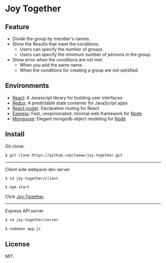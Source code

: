 # Joy Together

## Feature

- Divide the group by member's names.
- Show the Results that meet the conditions.
  - Users can specify the number of groups.
  - Users can specify the minimum number of persons in the group.
- Show error when the conditions are not met.
  - When you add the same name.
  - When the conditions for creating a group are not satisfied.

## Environments

- [React](https://facebook.github.io/react/): A Javascript library for building user interfaces
- [Redux](http://redux.js.org/): A predictable state container for JavaScript apps
- [React-router](https://reacttraining.com/react-router/): Declarative routing for React
- [Express](http://expressjs.com): Fast, unopinionated, minimal web framework for [Node](https://nodejs.org)
- [Mongoose](http://mongoosejs.com): Elegant mongodb object modeling for [Node](https://nodejs.org)

## Install

Git clone:
```sh
$ git clone https://github.com/taewo/joy-together.git
```
- - -
Client side webpack-dev server
```sh
$ cd joy-together/client
```
```sh
$ npm start
```
Click <a href="http://localhost:3000/" target="_blank">Joy-Together</a> 
- - -
Express API server
```sh
$ cd joy-together/server
```
```sh
$ nodemon app.js
```

## License

MIT.
